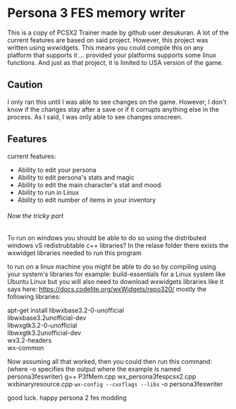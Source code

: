 # Persona 3 FES memory writer 
This is a copy of PCSX2 Trainer made by github user desukuran. 
A lot of the current features are based on said project.
However, this project was written using wxwidgets. This means you could compile this on any platform that supports it
... provided your platforms supports some linux functions.
And just as that project, it is limited to USA version of the game.

## Caution 
I only ran this until I was able to see changes on the game. However, I don't know if the
changes stay after a save or if it corrupts anything else in the process. 
As I said, I was only able to see changes onscreen. 

## Features

current features:

* Ability to edit your persona
* Ability to edit persona's stats and magic
* Ability to edit the main character's stat and mood.
* Ability to run in Linux
* Ability to edit number of items in your inventory



###### Now the tricky part
To run on windows you should be able to do so using the distributed windows vS redistrubtable c++ libraries?
In the relase folder there exists the wxwidget libraries needed to run this program

to run on a linux machine you might be able to do so by compiling using your system's libraries
for example: build-essentials for a Linux system like Ubuntu Linux
but you will also need to download wxwidgets libraries like it says here:
https://docs.codelite.org/wxWidgets/repo320/
mostly the following libraries:

apt-get install libwxbase3.2-0-unofficial \
                libwxbase3.2unofficial-dev \
                libwxgtk3.2-0-unofficial \
                libwxgtk3.2unofficial-dev \
                wx3.2-headers \
                wx-common 
                
Now assuming all that worked, then you could then run this command: (where -o specifies the output where the example is named persona3feswriter)
g++ P3fMem.cpp wx_persona3fespcsx2.cpp wxbinaryresource.cpp `wx-config --cxxflags --libs` -o persona3feswriter




good luck. happy persona 2 fes modding
